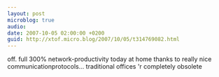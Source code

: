 ```yaml
---
layout: post
microblog: true
audio: 
date: 2007-10-05 02:00:00 +0200
guid: http://xtof.micro.blog/2007/10/05/t314769082.html
---
```

off. full 300% network-productivity today at home thanks to really nice communicationprotocols... traditional offices 'r completely obsolete
